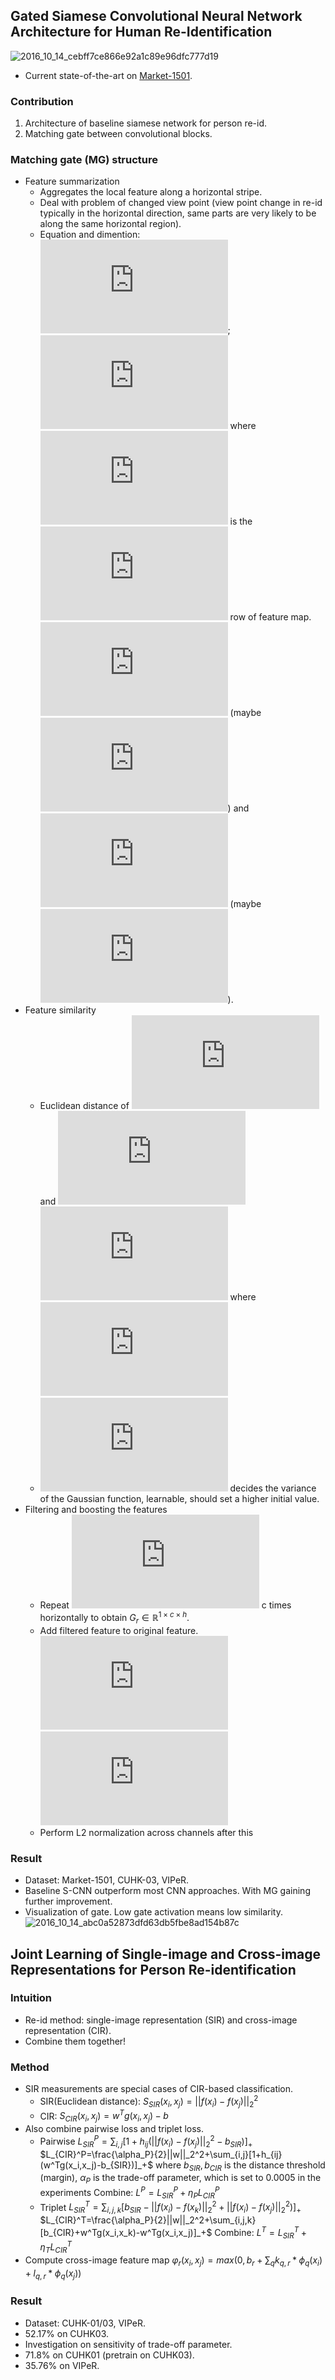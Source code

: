 ## Gated Siamese Convolutional Neural Network Architecture for Human Re-Identification

![2016_10_14_cebff7ce866e92a1c89e96dfc777d19](http://oa5omjl18.bkt.clouddn.com/2016_10_14_cebff7ce866e92a1c89e96dfc777d19.png "Add Description")

* Current state-of-the-art on [Market-1501](201609.md#market-1501).

### Contribution
1. Architecture of baseline siamese network for person re-id.
2. Matching gate between convolutional blocks.

### Matching gate (MG) structure
* Feature summarization
	* Aggregates the local feature along a horizontal stripe.
	* Deal with problem of changed view point (view point change in re-id typically in the horizontal direction, same parts are very likely to be along the same horizontal region).
	* Equation and dimention:
		![equation](http://latex.codecogs.com/svg.latex?y_%7Br1%7D%3Df%28w%2Ax_%7Br1%7D%29); ![equation](http://latex.codecogs.com/svg.latex?y_%7Br2%7D%3Df%7Bw%2Ax%7Br2%7D%7D)
		where ![equation](http://latex.codecogs.com/svg.latex?x_%7Bri%7D%5Cin%20%5Cmathbb%7BR%7D%5E%7B1%5Ctimes%20c%5Ctimes%20h%7D) is the ![equation](http://latex.codecogs.com/svg.latex?r%5E%7Bth%7D) row of feature map. ![equation](http://latex.codecogs.com/svg.latex?w%5Cin%20%5Cmathbb%7BR%7D%5E%7B1%5Ctimes%20c%5Ctimes%20h%5Ctimes%20h%7D) (maybe ![equation](http://latex.codecogs.com/svg.latex?%5Cmathbb%7BR%7D%5E%7B1%5Ctimes%20c%5Ctimes%201%5Ctimes%20h%7D)) and ![equation](http://latex.codecogs.com/svg.latex?y_%7Br1%7D%5Cin%20%5Cmathbb%7BR%7D%5E%7B1%5Ctimes%201%5Ctimes%20h%7D) (maybe ![equation](http://latex.codecogs.com/svg.latex?%5Cmathbb%7BR%7D%5E%7B1%5Ctimes%201%5Ctimes%20h%5Ctimes%20h%7D)).
* Feature similarity
	* Euclidean distance of ![equation](http://latex.codecogs.com/svg.latex?y_%7Br1%7D) and ![equation](http://latex.codecogs.com/svg.latex?y_%7Br2%7D)
		![equation](http://latex.codecogs.com/svg.latex?g_r%5Ei%3D%5Cexp%28%5Cfrac%7B-%28y_%7Br1%7D%5Ei-y_%7Br2%7D%5Ei%29%5E2%7D%7Bp_i%5E2%7D%29)
		where ![equation](http://latex.codecogs.com/svg.latex?g_r%20%5Cin%20%5Cmathbb%7BR%7D%5E%7B1%5Ctimes%201%5Ctimes%20h%7D)
	* ![equation](http://latex.codecogs.com/svg.latex?p_i) decides the variance of the Gaussian function, learnable, should set a higher initial value.
* Filtering and boosting the features
	* Repeat ![equation](http://latex.codecogs.com/svg.latex?g_r) c times horizontally to obtain $G_r\in \mathbb{R}^{1\times c\times h}$.
	* Add filtered feature to original feature.
		![equation](http://latex.codecogs.com/svg.latex?a_%7Br1%7D%5Ei%3Dx_%7Br1%7D%5Ei%2Bx_%7Br1%7D%5Ei%5Codot%20G_r%5Ei)
		![equation](http://latex.codecogs.com/svg.latex?a_%7Br2%7D%5Ei%3Dx_%7Br2%7D%5Ei%2Bx_%7Br2%7D%5Ei%5Codot%20G_r%5Ei)
	* Perform L2 normalization across channels after this

### Result
* Dataset: Market-1501, CUHK-03, VIPeR.
* Baseline S-CNN outperform most CNN approaches. With MG gaining further improvement.
* Visualization of gate. Low gate activation means low similarity.
	![2016_10_14_abc0a52873dfd63db5fbe8ad154b87c](http://oa5omjl18.bkt.clouddn.com/2016_10_14_abc0a52873dfd63db5fbe8ad154b87c.png "Add Description")

## Joint Learning of Single-image and Cross-image Representations for Person Re-identification

<picture here>

### Intuition
* Re-id method: single-image representation (SIR) and cross-image representation (CIR).
* Combine them together!

### Method
* SIR measurements are special cases of CIR-based classification.
	* SIR(Euclidean distance): $S_{SIR}(x_i,x_j)=||f(x_i)-f(x_j)||_2^2$
	* CIR: $S_{CIR}(x_i,x_j)=w^Tg(x_i,x_j)-b$
* Also combine pairwise loss and triplet loss.
	* Pairwise
		$L_{SIR}^P=\sum_{i,j}[1+h_{ij}(||f(x_i)-f(x_j)||_2^2-b_{SIR})]_+$
		$L_{CIR}^P=\frac{\alpha_P}{2}||w||_2^2+\sum_{i,j}[1+h_{ij}(w^Tg(x_i,x_j)-b_{SIR})]_+$
		where $b_{SIR},b_{CIR}$ is the distance threshold (margin), $\alpha_P$ is the trade-off parameter, which is set to 0.0005 in the experiments
		Combine: $L^P=L_{SIR}^P+\eta_PL_{CIR}^P$
	* Triplet
		$L_{SIR}^T=\sum_{i,j,k}[b_{SIR}-||f(x_i)-f(x_k)||_2^2+||f(x_i)-f(x_j)||_2^2)]_+$
		$L_{CIR}^T=\frac{\alpha_P}{2}||w||_2^2+\sum_{i,j,k}[b_{CIR}+w^Tg(x_i,x_k)-w^Tg(x_i,x_j)]_+$
		Combine: $L^T=L_{SIR}^T+\eta_TL_{CIR}^T$
* Compute cross-image feature map
	$\varphi_r(x_i,x_j)=max(0,b_r+\sum_qk_{q,r}*\phi_q(x_i)+l_{q,r}*\phi_q(x_j))$

### Result
* Dataset: CUHK-01/03, VIPeR.
* 52.17% on CUHK03.
* Investigation on sensitivity of trade-off parameter.
* 71.8% on CUHK01 (pretrain on CUHK03).
* 35.76% on VIPeR.